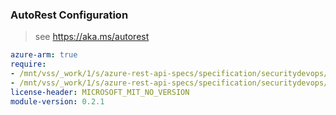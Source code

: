 ### AutoRest Configuration

> see https://aka.ms/autorest

``` yaml
azure-arm: true
require:
- /mnt/vss/_work/1/s/azure-rest-api-specs/specification/securitydevops/resource-manager/readme.md
- /mnt/vss/_work/1/s/azure-rest-api-specs/specification/securitydevops/resource-manager/readme.go.md
license-header: MICROSOFT_MIT_NO_VERSION
module-version: 0.2.1

```